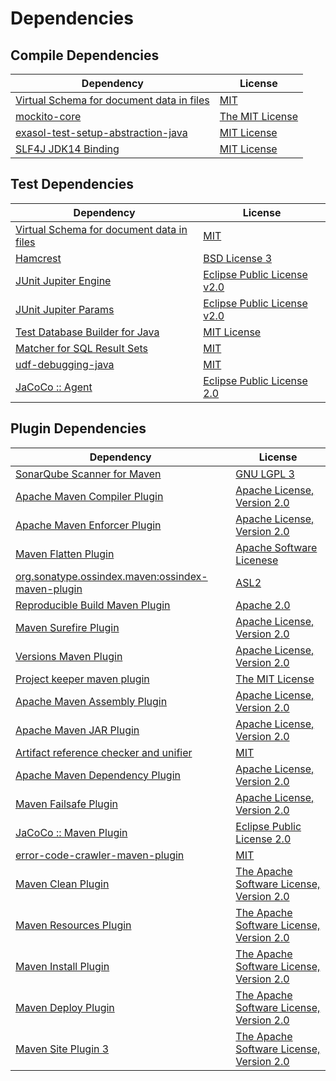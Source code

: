 <!-- @formatter:off -->
# Dependencies

## Compile Dependencies

| Dependency                                     | License              |
| ---------------------------------------------- | -------------------- |
| [Virtual Schema for document data in files][0] | [MIT][1]             |
| [mockito-core][2]                              | [The MIT License][3] |
| [exasol-test-setup-abstraction-java][4]        | [MIT License][5]     |
| [SLF4J JDK14 Binding][6]                       | [MIT License][7]     |

## Test Dependencies

| Dependency                                     | License                           |
| ---------------------------------------------- | --------------------------------- |
| [Virtual Schema for document data in files][0] | [MIT][1]                          |
| [Hamcrest][10]                                 | [BSD License 3][11]               |
| [JUnit Jupiter Engine][12]                     | [Eclipse Public License v2.0][13] |
| [JUnit Jupiter Params][12]                     | [Eclipse Public License v2.0][13] |
| [Test Database Builder for Java][16]           | [MIT License][17]                 |
| [Matcher for SQL Result Sets][18]              | [MIT][1]                          |
| [udf-debugging-java][20]                       | [MIT][1]                          |
| [JaCoCo :: Agent][22]                          | [Eclipse Public License 2.0][23]  |

## Plugin Dependencies

| Dependency                                              | License                                        |
| ------------------------------------------------------- | ---------------------------------------------- |
| [SonarQube Scanner for Maven][24]                       | [GNU LGPL 3][25]                               |
| [Apache Maven Compiler Plugin][26]                      | [Apache License, Version 2.0][27]              |
| [Apache Maven Enforcer Plugin][28]                      | [Apache License, Version 2.0][27]              |
| [Maven Flatten Plugin][30]                              | [Apache Software Licenese][31]                 |
| [org.sonatype.ossindex.maven:ossindex-maven-plugin][32] | [ASL2][31]                                     |
| [Reproducible Build Maven Plugin][34]                   | [Apache 2.0][31]                               |
| [Maven Surefire Plugin][36]                             | [Apache License, Version 2.0][27]              |
| [Versions Maven Plugin][38]                             | [Apache License, Version 2.0][27]              |
| [Project keeper maven plugin][40]                       | [The MIT License][41]                          |
| [Apache Maven Assembly Plugin][42]                      | [Apache License, Version 2.0][27]              |
| [Apache Maven JAR Plugin][44]                           | [Apache License, Version 2.0][27]              |
| [Artifact reference checker and unifier][46]            | [MIT][1]                                       |
| [Apache Maven Dependency Plugin][48]                    | [Apache License, Version 2.0][27]              |
| [Maven Failsafe Plugin][50]                             | [Apache License, Version 2.0][27]              |
| [JaCoCo :: Maven Plugin][52]                            | [Eclipse Public License 2.0][23]               |
| [error-code-crawler-maven-plugin][54]                   | [MIT][1]                                       |
| [Maven Clean Plugin][56]                                | [The Apache Software License, Version 2.0][31] |
| [Maven Resources Plugin][58]                            | [The Apache Software License, Version 2.0][31] |
| [Maven Install Plugin][60]                              | [The Apache Software License, Version 2.0][31] |
| [Maven Deploy Plugin][62]                               | [The Apache Software License, Version 2.0][31] |
| [Maven Site Plugin 3][64]                               | [The Apache Software License, Version 2.0][31] |

[22]: https://www.eclemma.org/jacoco/index.html
[0]: https://github.com/exasol/virtual-schema-common-document-files
[16]: https://github.com/exasol/test-db-builder-java/
[31]: http://www.apache.org/licenses/LICENSE-2.0.txt
[36]: https://maven.apache.org/surefire/maven-surefire-plugin/
[56]: http://maven.apache.org/plugins/maven-clean-plugin/
[1]: https://opensource.org/licenses/MIT
[2]: https://github.com/mockito/mockito
[50]: https://maven.apache.org/surefire/maven-failsafe-plugin/
[30]: https://www.mojohaus.org/flatten-maven-plugin/
[38]: http://www.mojohaus.org/versions-maven-plugin/
[40]: https://github.com/exasol/project-keeper/
[11]: http://opensource.org/licenses/BSD-3-Clause
[26]: https://maven.apache.org/plugins/maven-compiler-plugin/
[17]: https://github.com/exasol/test-db-builder-java/blob/main/LICENSE
[4]: https://github.com/exasol/exasol-test-setup-abstraction-java/
[23]: https://www.eclipse.org/legal/epl-2.0/
[25]: http://www.gnu.org/licenses/lgpl.txt
[52]: https://www.jacoco.org/jacoco/trunk/doc/maven.html
[3]: https://github.com/mockito/mockito/blob/main/LICENSE
[18]: https://github.com/exasol/hamcrest-resultset-matcher
[34]: http://zlika.github.io/reproducible-build-maven-plugin
[41]: https://github.com/exasol/project-keeper/blob/main/LICENSE
[48]: https://maven.apache.org/plugins/maven-dependency-plugin/
[5]: https://github.com/exasol/exasol-test-setup-abstraction-java/blob/main/LICENSE
[7]: http://www.opensource.org/licenses/mit-license.php
[24]: http://sonarsource.github.io/sonar-scanner-maven/
[27]: https://www.apache.org/licenses/LICENSE-2.0.txt
[28]: https://maven.apache.org/enforcer/maven-enforcer-plugin/
[20]: https://github.com/exasol/udf-debugging-java/
[13]: https://www.eclipse.org/legal/epl-v20.html
[60]: http://maven.apache.org/plugins/maven-install-plugin/
[12]: https://junit.org/junit5/
[32]: https://sonatype.github.io/ossindex-maven/maven-plugin/
[10]: http://hamcrest.org/JavaHamcrest/
[6]: http://www.slf4j.org
[62]: http://maven.apache.org/plugins/maven-deploy-plugin/
[64]: http://maven.apache.org/plugins/maven-site-plugin/
[58]: http://maven.apache.org/plugins/maven-resources-plugin/
[46]: https://github.com/exasol/artifact-reference-checker-maven-plugin
[54]: https://github.com/exasol/error-code-crawler-maven-plugin
[44]: https://maven.apache.org/plugins/maven-jar-plugin/
[42]: https://maven.apache.org/plugins/maven-assembly-plugin/
